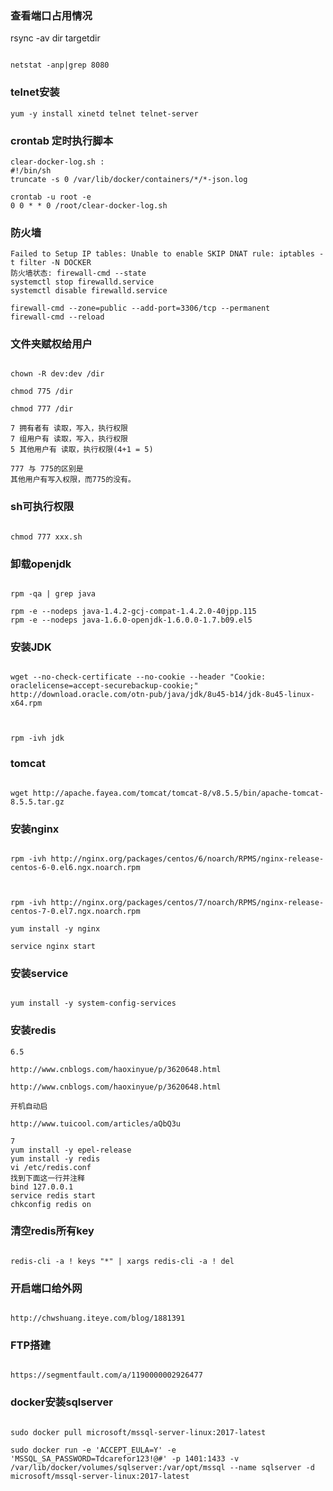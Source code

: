 ### 查看端口占用情况
rsync -av dir targetdir
```

netstat -anp|grep 8080

```

### telnet安装

```
yum -y install xinetd telnet telnet-server
```

### crontab 定时执行脚本

```
clear-docker-log.sh :
#!/bin/sh
truncate -s 0 /var/lib/docker/containers/*/*-json.log

crontab -u root -e
0 0 * * 0 /root/clear-docker-log.sh
```

### 防火墙

```
Failed to Setup IP tables: Unable to enable SKIP DNAT rule: iptables -t filter -N DOCKER
防火墙状态: firewall-cmd --state
systemctl stop firewalld.service
systemctl disable firewalld.service

firewall-cmd --zone=public --add-port=3306/tcp --permanent
firewall-cmd --reload
```


### 文件夹赋权给用户

```

chown -R dev:dev /dir

chmod 775 /dir

chmod 777 /dir

7 拥有者有 读取，写入，执行权限
7 组用户有 读取，写入，执行权限
5 其他用户有 读取，执行权限(4+1 = 5)

777 与 775的区别是
其他用户有写入权限，而775的没有。

```

### sh可执行权限

```

chmod 777 xxx.sh

```

### 卸载openjdk

```

rpm -qa | grep java

rpm -e --nodeps java-1.4.2-gcj-compat-1.4.2.0-40jpp.115
rpm -e --nodeps java-1.6.0-openjdk-1.6.0.0-1.7.b09.el5

```

### 安装JDK

```

wget --no-check-certificate --no-cookie --header "Cookie: oraclelicense=accept-securebackup-cookie;" http://download.oracle.com/otn-pub/java/jdk/8u45-b14/jdk-8u45-linux-x64.rpm



rpm -ivh jdk

```

### tomcat

```

wget http://apache.fayea.com/tomcat/tomcat-8/v8.5.5/bin/apache-tomcat-8.5.5.tar.gz

```

### 安装nginx

```

rpm -ivh http://nginx.org/packages/centos/6/noarch/RPMS/nginx-release-centos-6-0.el6.ngx.noarch.rpm



rpm -ivh http://nginx.org/packages/centos/7/noarch/RPMS/nginx-release-centos-7-0.el7.ngx.noarch.rpm

yum install -y nginx

service nginx start

```

### 安装service

```

yum install -y system-config-services

```

### 安装redis

```
6.5

http://www.cnblogs.com/haoxinyue/p/3620648.html

http://www.cnblogs.com/haoxinyue/p/3620648.html

开机自动启

http://www.tuicool.com/articles/aQbQ3u

7
yum install -y epel-release
yum install -y redis
vi /etc/redis.conf
找到下面这一行并注释
bind 127.0.0.1
service redis start  
chkconfig redis on
```

### 清空redis所有key

```

redis-cli -a ! keys "*" | xargs redis-cli -a ! del

```

### 开启端口给外网

```

http://chwshuang.iteye.com/blog/1881391

```

### FTP搭建

```

https://segmentfault.com/a/1190000002926477

```

### docker安装sqlserver
```

sudo docker pull microsoft/mssql-server-linux:2017-latest

sudo docker run -e 'ACCEPT_EULA=Y' -e 'MSSQL_SA_PASSWORD=Tdcarefor123!@#' -p 1401:1433 -v /var/lib/docker/volumes/sqlserver:/var/opt/mssql --name sqlserver -d microsoft/mssql-server-linux:2017-latest
```
